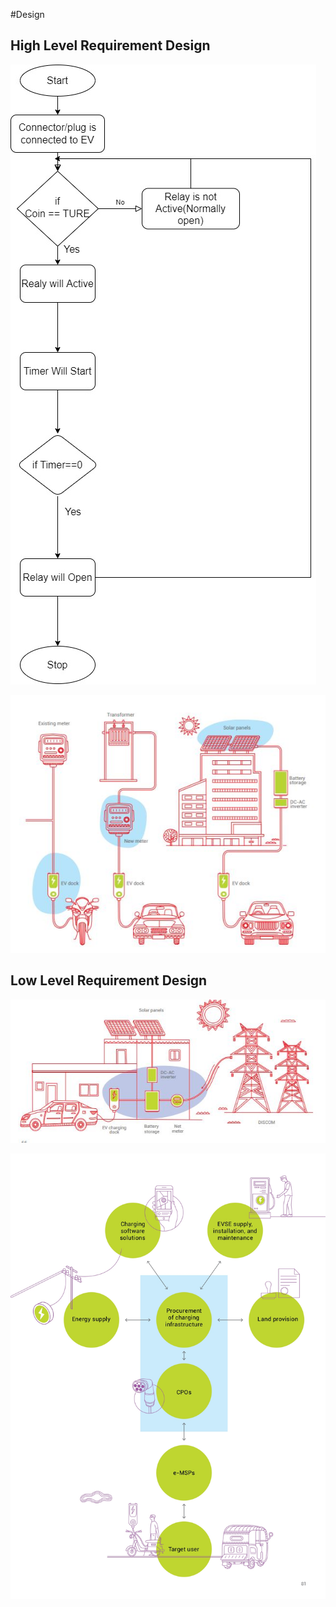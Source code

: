 #Design
## High Level Requirement Design
![image](https://github.com/Vamsi-Mudineti/M1_app_Wireless-Waterlevel-Controller/blob/main/flowchart.jpg)

![image](https://github.com/Vamsi-Mudineti/M1_app_Wireless-Waterlevel-Controller/blob/main/charging%20station.JPG)

## Low Level Requirement Design 
![image](https://github.com/Vamsi-Mudineti/M1_app_Wireless-Waterlevel-Controller/blob/main/chargingstation.JPG)

![image](https://github.com/Vamsi-Mudineti/M1_app_Wireless-Waterlevel-Controller/blob/main/ev%20charginng%20station_page-0001.jpg)
